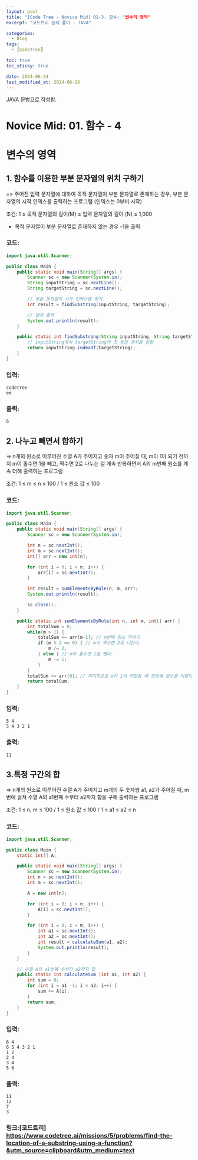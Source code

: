 ```yaml
---
layout: post
title: "[Code Tree - Novice Mid] 01-3. 함수: "변수의 영역"
excerpt: "코드트리 문제 풀이 - JAVA"

categories:
  - Blog
tags:
  - [CodeTree]

toc: true
toc_sticky: true

date: 2024-06-24
last_modified_at: 2024-06-26
---
```


JAVA 문법으로 작성함.

# Novice Mid: 01. 함수 - 4

# 변수의 영역

## 1. 함수를 이용한 부분 문자열의 위치 구하기

=> 주어진 입력 문자열에 대하여 목적 문자열이 부분 문자열로 존재하는 경우, 부분 문자열의 시작 인덱스를 출력하는 프로그램 (인덱스는 0부터 시작)

조건: 1 ≤ 목적 문자열의 길이(M) ≤ 입력 문자열의 길이 (N) ≤ 1,000

- 목적 문자열이 부분 문자열로 존재하지 않는 경우 -1을 출력

### 코드:

```java
import java.util.Scanner;

public class Main {
    public static void main(String[] args) {
        Scanner sc = new Scanner(System.in);
        String inputString = sc.nextLine();
        String targetString = sc.nextLine();

        // 부분 문자열의 시작 인덱스를 찾기
        int result = findSubstring(inputString, targetString);

        // 결과 출력
        System.out.println(result);
    }

    public static int findSubstring(String inputString, String targetString) {
        // inputString에서 targetString의 첫 등장 위치를 반환
        return inputString.indexOf(targetString);
    }
}
```

### 입력:

```
codetree
ee
```

### 출력:

```
6
```

## 2. 나누고 빼면서 합하기

=> n개의 원소로 이루어진 수열 A가 주어지고 숫자 m이 주어질 때, m이 1이 되기 전까지 m이 홀수면 1을 빼고, 짝수면 2로 나누는 걸 계속 반복하면서 A의 m번째 원소를 계속 더해 출력하는 프로그램

조건: 1 ≤ m ≤ n ≤ 100 / 1 ≤ 원소 값 ≤ 100

### 코드:

```java
import java.util.Scanner;

public class Main {
    public static void main(String[] args) {
        Scanner sc = new Scanner(System.in);

        int n = sc.nextInt();
        int m = sc.nextInt();
        int[] arr = new int[n];

        for (int i = 0; i < n; i++) {
            arr[i] = sc.nextInt();
        }

        int result = sumElementsByRule(n, m, arr);
        System.out.println(result);

        sc.close();
    }

    public static int sumElementsByRule(int n, int m, int[] arr) {
        int totalSum = 0;
        while(m > 1) {
            totalSum += arr[m-1]; // m번째 원소 더하기
            if (m % 2 == 0) { // m이 짝수면 2로 나눈다.
                m /= 2;
            } else { // m이 홀수면 1을 뺀다.
                m -= 1;
            }
        }
        totalSum += arr[0]; // 마지막으로 m이 1이 되었을 때 첫번째 원소를 더한다.
        return totalSum;
    }
}
```

### 입력:

```
5 4
5 4 3 2 1
```

### 출력:

```
11
```

## 3.특정 구간의 합

=> n개의 원소로 이루어진 수열 A가 주어지고 m개의 두 숫자쌍 a1, a2가 주어질 때, m번에 걸쳐 수열 A의 a1번째 수부터 a2까지 합을 구해 출력하는 프로그램

조건: 1 ≤ n, m ≤ 100 / 1 ≤ 원소 값 ≤ 100 / 1 ≤ a1 ≤ a2 ≤ n

### 코드:

```java
import java.util.Scanner;

public class Main {
    static int[] A;

    public static void main(String[] args) {
        Scanner sc = new Scanner(System.in);
        int n = sc.nextInt();
        int m = sc.nextInt();

        A = new int[n];

        for (int i = 0; i < n; i++) {
            A[i] = sc.nextInt();
        }

        for (int i = 0; i < m; i++) {
            int a1 = sc.nextInt();
            int a2 = sc.nextInt();
            int result = calculateSum(a1, a2);
            System.out.println(result);
        }
    }

    // 수열 A의 a1번째 수부터 a2까지 합
    public static int calculateSum (int a1, int a2) {
        int sum = 0;
        for (int i = a1 -1; i < a2; i++) {
            sum += A[i];
        }
        return sum;
    }
}
```

### 입력:

```
6 4
6 5 4 3 2 1
1 2
2 4
3 4
5 6
```

### 출력:

```
11
12
7
3
```

### 링크:[코드트리] https://www.codetree.ai/missions/5/problems/find-the-location-of-a-substring-using-a-function?&utm_source=clipboard&utm_medium=text
